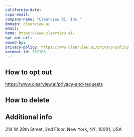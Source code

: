 ```yaml
---
california-date: 
ccpa-email: 
company-name: "Clearview AI, Inc."
domain: clearview.ai
email: 
home: https://www.clearview.ai/
opt-out-url: 
owned-by: 
privacy-policy: https://www.clearview.ai/privacy-policy 
vermont-id: 367103
---
```

## How to opt out

https://www.clearview.ai/privacy-and-requests


## How to delete




## Additional info




214 W 29th Street, 2nd Floor, New York, NY, 10001, USA













